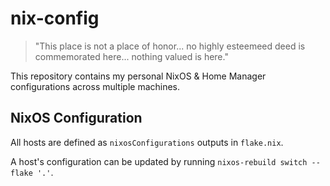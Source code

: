 # nix-config

> "This place is not a place of honor... no highly esteemeed deed is commemorated here... nothing valued is here."

This repository contains my personal NixOS & Home Manager configurations across multiple machines.

## NixOS Configuration

All hosts are defined as `nixosConfigurations` outputs in `flake.nix`.

A host's configuration can be updated by running `nixos-rebuild switch --flake '.'`.
